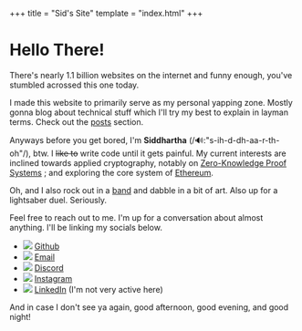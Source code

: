 +++
title = "Sid's Site"
template = "index.html"
+++

# Hello There!

There's nearly 1.1 billion websites on the internet and funny enough, you've stumbled acrossed this one today.

I made this website to primarily serve as my personal yapping zone. Mostly gonna blog about technical stuff which I'll try my best to explain in layman terms. Check out the <a href="/posts">posts</a> section.

Anyways before you get bored, I'm <b>Siddhartha</b> <span class="pronc">(/🔊:"s-ih-d-dh-aa-r-th-oh"/)</span>, btw. I <strike>like to</strike> write code until it gets painful. My current interests are inclined towards applied cryptography, notably on [Zero-Knowledge Proof Systems](https://en.wikipedia.org/wiki/Zero-knowledge_proof) ; and exploring the core system of [Ethereum](https://ethereum.org).

Oh, and I also rock out in a [band](https://www.instagram.com/acids.n.basses/) and dabble in a bit of art. Also up for a lightsaber duel. Seriously.

Feel free to reach out to me. I'm up for a conversation about almost anything. I'll be linking my socials below.

- ![](https://cdn-icons-png.flaticon.com/128/536/536452.png) [Github](https://github.com/sidx04)
- ![](https://cdn-icons-png.flaticon.com/128/324/324123.png) <a class="u-email" href="mailto:siddpal04@gmail.com">Email</a>
- ![](https://cdn-icons-png.flaticon.com/128/15047/15047560.png) [Discord](https://discordapp.com/users/768824812360433706)
- ![](https://cdn-icons-png.flaticon.com/128/1383/1383263.png) [Instagram](https://www.instagram.com/rawonionx)
- ![](https://cdn-icons-png.flaticon.com/128/1383/1383262.png) [LinkedIn](https://www.linkedin.com/in/siddhartha-pal-902a5a248?utm_source=share&utm_campaign=share_via&utm_content=profile&utm_medium=android_app) (I'm not very active here)

And in case I don't see ya again, good afternoon, good evening, and good night!
